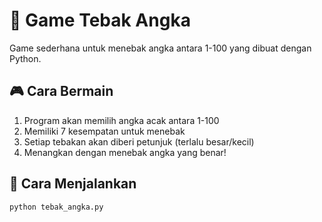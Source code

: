 # 🎯 Game Tebak Angka

Game sederhana untuk menebak angka antara 1-100 yang dibuat dengan Python.

## 🎮 Cara Bermain
1. Program akan memilih angka acak antara 1-100
2. Memiliki 7 kesempatan untuk menebak
3. Setiap tebakan akan diberi petunjuk (terlalu besar/kecil)
4. Menangkan dengan menebak angka yang benar!

## 🚀 Cara Menjalankan
```bash
python tebak_angka.py
